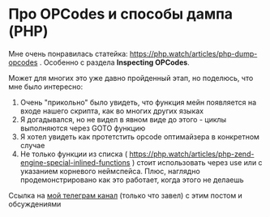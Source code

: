 # Про OPCodes и способы дампа (PHP)

Мне очень понравилась статейка: https://php.watch/articles/php-dump-opcodes . Особенно с раздела **Inspecting OPCodes**.

Может для многих это уже давно пройденный этап, но поделюсь, что мне было интересно:

1) Очень "прикольно" было увидеть, что функция мейн появляется на входе нашего скрипта, как во многих других языках
2) Я догадывался, но не видел в явном виде до этого - циклы выполняются через GOTO функцию
3) Я хотел увидеть как протетстить opcode оптимайзера в конкретном случае
4) Не только функции из списка ( https://php.watch/articles/php-zend-engine-special-inlined-functions ) стоит использовать через use или с указанием корневого неймспейса. Плюс, наглядно продемонстрировано как это работает, когда этого не делаешь

Ссылка на [мой телеграм канал](https://t.me/programming_ionov) (только что завел) с этим постом и обсуждениями